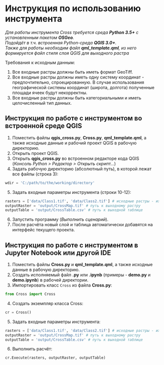 # Инструкция по использованию инструмента

*Для работы инструмента Cross требуется среда **Python 3.5+** с установленным пакетом **OSGeo**. \
Подойдёт в т.ч. встроенная Python-среда **QGIS 3.0+**. \
Также для работы необходим файл **qml_template.qml**, из него формируется файл стиля слоя QGIS для выходного растра*

Требования к исходным данным:
1. Все входные растры должны быть иметь формат GeoTiff.
2. Все входные растры должны иметь одну систему координат - предпочтительно, спроецированную. В случае использования географической системы координат (широта, долгота) полученные площади ячеек будут некорректны.
4. Все входные растры должны быть категориальными и иметь целочисленный тип данных.

## Инструкция по работе с инструментом во встроенной среде QGIS
1. Поместить файлы **qgis_cross.py**, **Cross.py**, **qml_template.qml**, а также исходные данные и рабочий проект QGIS в рабочую директорию.
2. Открыть проект QGIS.
3. Открыть **qgis_cross.py** во встроенном редакторе кода QGIS (*Консоль Python > Редактор > Открыть скрипт...*)
4. Задать рабочую директорию (абсолютный путь), в которой лежат все файлы (строка 3):
```python
wdir = 'C:/path/to/the/working/directory'
```
5. Задать входные параметры инструмента (строки 10-12):
```python
rasters = ['data/Class1.tif', 'data/Class2.tif'] # исходные растры - их количество может быть произвольным
outputRaster = 'output/CrossMap.tif' # путь к выходному растру
outputTable = 'output/CrossTable.csv' # путь к выходной таблице
```
6. Запустить программу (*Выполнить сценарий*). 
7. После расчёта новый слой и таблица автоматически добавятся на интерфейс текущего проекта. 

## Инструкция по работе с инструментом в Jupyter Notebook или другой IDE
1. Поместить файлы **Cross.py** и **qml_template.qml**, а также исходные данные в рабочую директорию.
2. Создать исполняемый файл **.py** или **.ipynb** (примеры - **demo.py** и **demo.ipynb**) в рабочей директории.
3. Импортировать класс `Cross` из файла **Cross.py**: 
```python
from Cross import Cross
```
4. Создать экземпляр класса Cross:
```python
cr = Cross()
```
5. Задать входные параметры инструмента:
```python
rasters = ['data/Class1.tif', 'data/Class2.tif'] # исходные растры - их количество может быть произвольным
outputRaster = 'output/CrossMap.tif' # путь к выходному растру
outputTable = 'output/CrossTable.csv' # путь к выходной таблице
```
6. Выполнить расчёт:
```python
cr.Execute(rasters, outputRaster, outputTable)
```
